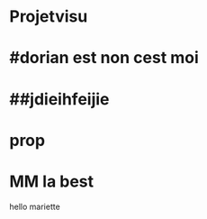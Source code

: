 # Projetvisu

#dorian est non cest moi 
=======
##jdieihfeijie
=======

prop
=======
MM la best
=======
hello mariette

